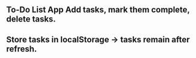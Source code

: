 ## To-Do List App  Add tasks, mark them complete, delete tasks.
## Store tasks in localStorage → tasks remain after refresh. 

